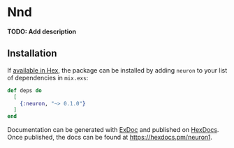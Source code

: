 # Nnd

**TODO: Add description**

## Installation

If [available in Hex](https://hex.pm/docs/publish), the package can be installed
by adding `neuron` to your list of dependencies in `mix.exs`:

```elixir
def deps do
  [
    {:neuron, "~> 0.1.0"}
  ]
end
```

Documentation can be generated with [ExDoc](https://github.com/elixir-lang/ex_doc)
and published on [HexDocs](https://hexdocs.pm). Once published, the docs can
be found at <https://hexdocs.pm/neuron1>.

